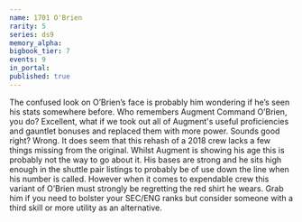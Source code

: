 ```yaml
---
name: 1701 O'Brien
rarity: 5
series: ds9
memory_alpha:
bigbook_tier: 7
events: 9
in_portal:
published: true
---
```


The confused look on O’Brien’s face is probably him wondering if he’s seen his stats somewhere before. Who remembers Augment Command O’Brien, you do? Excellent, what if we took out all of Augment's useful proficiencies and gauntlet bonuses and replaced them with more power. Sounds good right? Wrong.
It does seem that this rehash of a 2018 crew lacks a few things missing from the original. Whilst Augment is showing his age this is probably not the way to go about it. His bases are strong and he sits high enough in the shuttle pair listings to probably be of use down the line when his number is called. However when it comes to expendable crew this variant of O’Brien must strongly be regretting the red shirt he wears. Grab him if you need to bolster your SEC/ENG ranks but consider someone with a third skill or more utility as an alternative.
